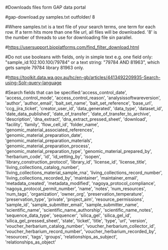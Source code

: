 #Downloads files form GAP data portal

#gap-download.py samples.txt outfolder/ 8

#Where samples.txt is a text file of your search terms, one term for each row. If a term hits more than one file url, all files will be downloaded. '8' is the number of threads to use for downloading file sin parallel.

#https://usersupport.bioplatforms.com/find_filter_download.html

#Do not use booleans with fields, only in simple text e.g. one field only: "sample_id:102.100.100/79784" or a text string: "79784 AND 81963", which gets sample 79784 library 81963 only.


#https://toolkit.data.wa.gov.au/hc/en-gb/articles/4413492209935-Search-using-Solr-query-language


#Search fields that can be specified:'access_control_date', 'access_control_mode', 'access_control_reason', 'analysissoftwareversion', 'author', 'author_email', 'bait_set_name', 'bait_set_reference', 'base_url', 'ccg_jira_ticket', 'creator_user_id', 'data_generated', 'data_type', 'dataset_id', 'date_data_published', 'date_of_transfer', 'date_of_transfer_to_archive', 'description', 'dna_extract', 'dna_extract_pressed_sheet', 'download', 'facility', 'family', 'flow_cell_id', 'folder_name', 'genomic_material_associated_references', 'genomic_material_preparation_date', 'genomic_material_preparation_materials', 'genomic_material_preparation_process', 'genomic_material_preparation_type', 'genomic_material_prepared_by', 'herbarium_code', 'id', 'id_vetting_by', 'isopen', 'library_construction_protocol', 'library_id', 'license_id', 'license_title', 'living_collections_catalog_number', 'living_collections_material_sample_rna', 'living_collections_record_number', 'living_collections_recorded_by', 'maintainer', 'maintainer_email', 'metadata_created', 'metadata_modified', 'nagoya_protocol_compliance', 'nagoya_protocol_permit_number', 'name', 'notes', 'num_resources', 'num_tags', 'organization', 'owner_org', 'preservation_temperature', 'preservation_type', 'private', 'project_aim', 'resource_permissions', 'sample_id', 'sample_submitter_email', 'sample_submitter_name', 'scientific_name', 'scientific_name_authorship', 'scientific_name_notes', 'sequence_data_type', 'sequencer', 'silica_gel', 'silica_gel_id', 'silica_gel_pressed_sheet', 'state', 'ticket', 'title', 'type', 'url', 'version', 'voucher_herbarium_catalog_number', 'voucher_herbarium_collector_id', 'voucher_herbarium_record_number', 'voucher_herbarium_recorded_by', 'resources', 'tags', 'groups', 'relationships_as_subject', 'relationships_as_object'
